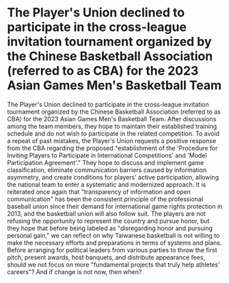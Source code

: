 # The Player's Union declined to participate in the cross-league invitation tournament organized by the Chinese Basketball Association (referred to as CBA) for the 2023 Asian Games Men's Basketball Team 
 The Player's Union declined to participate in the cross-league invitation tournament organized by the Chinese Basketball Association (referred to as CBA) for the 2023 Asian Games Men's Basketball Team. After discussions among the team members, they hope to maintain their established training schedule and do not wish to participate in the related competition. To avoid a repeat of past mistakes, the Player's Union requests a positive response from the CBA regarding the proposed "establishment of the 'Procedure for Inviting Players to Participate in International Competitions' and 'Model Participation Agreement'." They hope to discuss and implement game classification, eliminate communication barriers caused by information asymmetry, and create conditions for players' active participation, allowing the national team to enter a systematic and modernized approach. It is reiterated once again that "transparency of information and open communication" has been the consistent principle of the professional baseball union since their demand for international game rights protection in 2013, and the basketball union will also follow suit. The players are not refusing the opportunity to represent the country and pursue honor, but they hope that before being labeled as "disregarding honor and pursuing personal gain," we can reflect on why Taiwanese basketball is not willing to make the necessary efforts and preparations in terms of systems and plans. Before arranging for political leaders from various parties to throw the first pitch, present awards, host banquets, and distribute appearance fees, should we not focus on more "fundamental projects that truly help athletes' careers"? And if change is not now, then when?